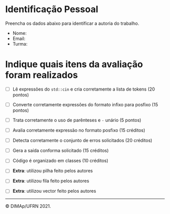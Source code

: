 ﻿# Identificação Pessoal

Preencha os dados abaixo para identificar a autoria do trabalho.

- Nome: *<insira seu nome aqui>*
- Email: *<insira seu email aqui>*
- Turma: *<insira sua turma aqui>*

# Indique quais itens da avaliação foram realizados

- [ ] Lê expressões do `std::cin` e cria corretamente a lista de tokens (20 pontos)
- [ ] Converte corretamente expressões do formato infixo para posfixo (15 pontos)
- [ ] Trata corretamente o uso de parênteses e `-` unário (5 pontos)
- [ ] Avalia corretamente expressão no formato posfixo (15 créditos)
- [ ] Detecta corretamente o conjunto de erros solicitados (20 créditos)
- [ ] Gera a saída conforma solicitado (15 créditos)
- [ ] Código é organizado em classes (10 créditos)

- [ ] **Extra**: utilizou pilha feito pelos autores
- [ ] **Extra**: utilizou fila feito pelos autores
- [ ] **Extra**: utilizou vector feito pelos autores

--------
&copy; DIMAp/UFRN 2021.
